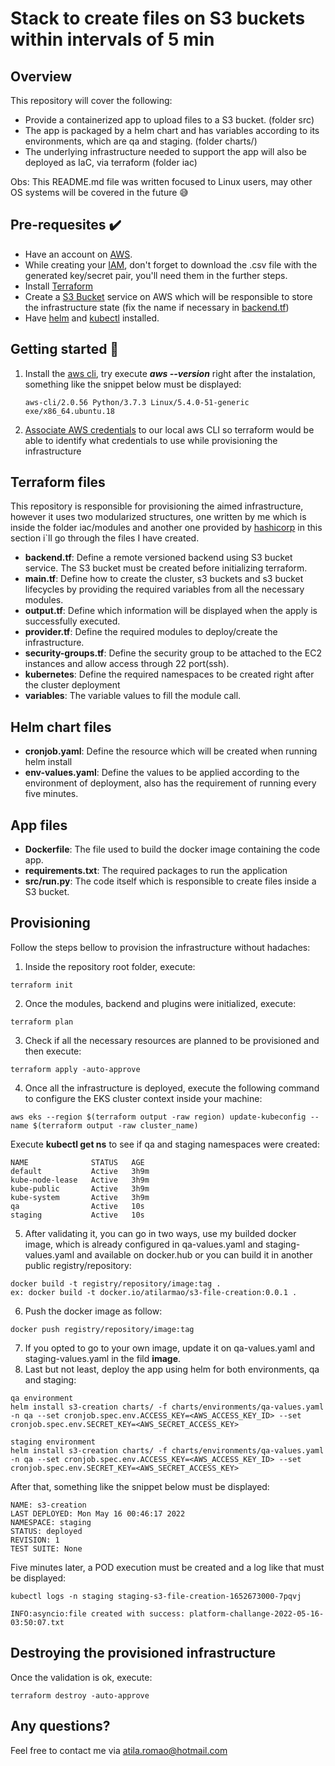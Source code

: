 # Stack to create files on S3 buckets within intervals of 5 min

## Overview 
This repository will cover the following:
- Provide a containerized app to upload files to a S3 bucket. (folder src)
- The app is packaged by a helm chart and has variables according to its environments, which are qa and staging. (folder charts/)
- The underlying infrastructure needed to support the app will also be deployed as IaC, via terraform (folder iac)

Obs: This README.md file was written focused to Linux users, may other OS systems will be covered in the future 😅

## Pre-requesites ✔️
- Have an account on [AWS](https://aws.amazon.com/pt/premiumsupport/knowledge-center/create-and-activate-aws-account/ "Creating an aws account").
- While creating your [IAM](https://docs.aws.amazon.com/pt_br/IAM/latest/UserGuide/id_users_create.html "How to create IAM user account"), don't forget to download the .csv file with the generated key/secret pair, you'll need them in the further steps.
- Install [Terraform](https://learn.hashicorp.com/tutorials/terraform/install-cli "How to install terraform")
- Create a [S3 Bucket](https://docs.aws.amazon.com/AmazonS3/latest/user-guide/create-bucket.html "Create a S3 Bucket") service on AWS which will be responsible to store the infrastructure state (fix the name if necessary in [backend.tf](https://github.com/atilasantos/iac-terraform-remessa-online-poc/blob/main/backend.tf))
- Have [helm](https://helm.sh/docs/intro/install/ "How to install helm") and [kubectl](https://kubernetes.io/docs/tasks/tools/ "How to install kubectl") installed.

## Getting started 🚀
1. Install the [aws cli](https://docs.aws.amazon.com/pt_br/cli/latest/userguide/install-cliv2.html "Installing aws cli"), try execute ***aws --version*** right after the instalation, something like the snippet below must be displayed:

    ``aws-cli/2.0.56 Python/3.7.3 Linux/5.4.0-51-generic exe/x86_64.ubuntu.18``
2. [Associate AWS credentials](https://docs.aws.amazon.com/cli/latest/userguide/cli-configure-quickstart.html "Configure aws credentials") to our local aws CLI so terraform would be able to identify what credentials to use while provisioning the infrastructure


## Terraform files
This repository is responsible for provisioning the aimed infrastructure, however it uses two modularized structures, one written by me which is inside the folder iac/modules and another one provided by [hashicorp](https://learn.hashicorp.com/tutorials/terraform/eks "How to create an EKS cluster") in this section i`ll go through the files I have created.
-  **backend.tf**: Define a remote versioned backend using S3 bucket service. The S3 bucket must be created before initializing terraform.
- **main.tf**: Define how to create the cluster, s3 buckets and s3 bucket lifecycles by providing the required variables from all the necessary modules.
- **output.tf**: Define which information will be displayed when the apply is successfully executed.
- **provider.tf**: Define the required modules to deploy/create the infrastructure.
- **security-groups.tf**: Define the security group to be attached to the EC2 instances and allow access through 22 port(ssh).
- **kubernetes**: Define the required namespaces to be created right after the cluster deployment
- **variables**: The variable values to fill the module call.

## Helm chart files
- **cronjob.yaml**: Define the resource which will be created when running helm install
- **env-values.yaml**: Define the values to be applied according to the environment of deployment, also has the requirement of running every five minutes.

## App files
- **Dockerfile**: The file used to build the docker image containing the code app.
- **requirements.txt**: The required packages to run the application
- **src/run.py**: The code itself which is responsible to create files inside a S3 bucket.

## Provisioning
Follow the steps bellow to provision the infrastructure without hadaches:
1. Inside the repository root folder, execute:
```shell
terraform init
```
2. Once the modules, backend and plugins were initialized, execute:
```shell
terraform plan
```
3. Check if all the necessary resources are planned to be provisioned and then execute:
```shell
terraform apply -auto-approve
```
4. Once all the infrastructure is deployed, execute the following command to configure the EKS cluster context inside your machine:
```shell
aws eks --region $(terraform output -raw region) update-kubeconfig --name $(terraform output -raw cluster_name)
```
Execute **kubectl get ns** to see if qa and staging namespaces were created:
```
NAME              STATUS   AGE
default           Active   3h9m
kube-node-lease   Active   3h9m
kube-public       Active   3h9m
kube-system       Active   3h9m
qa                Active   10s
staging           Active   10s
```
5. After validating it, you can go in two ways, use my builded docker image, which is already configured in qa-values.yaml and staging-values.yaml and available on docker.hub or you can build it in another public registry/repository:
```shell
docker build -t registry/repository/image:tag .
ex: docker build -t docker.io/atilarmao/s3-file-creation:0.0.1 .
```
6. Push the docker image as follow:
```shell
docker push registry/repository/image:tag
```
7. If you opted to go to your own image, update it on qa-values.yaml and staging-values.yaml in the fild **image**.
8. Last but not least, deploy the app using helm for both environments, qa and staging:
```shell
qa environment
helm install s3-creation charts/ -f charts/environments/qa-values.yaml -n qa --set cronjob.spec.env.ACCESS_KEY=<AWS_ACCESS_KEY_ID> --set cronjob.spec.env.SECRET_KEY=<AWS_SECRET_ACCESS_KEY>

staging environment
helm install s3-creation charts/ -f charts/environments/qa-values.yaml -n qa --set cronjob.spec.env.ACCESS_KEY=<AWS_ACCESS_KEY_ID> --set cronjob.spec.env.SECRET_KEY=<AWS_SECRET_ACCESS_KEY>
```
After that, something like the snippet below must be displayed:
```
NAME: s3-creation
LAST DEPLOYED: Mon May 16 00:46:17 2022
NAMESPACE: staging
STATUS: deployed
REVISION: 1
TEST SUITE: None
```
Five minutes later, a POD execution must be created and a log like that must be displayed:
```
kubectl logs -n staging staging-s3-file-creation-1652673000-7pqvj

INFO:asyncio:file created with success: platform-challange-2022-05-16-03:50:07.txt
```
## Destroying the provisioned infrastructure
Once the validation is ok, execute:
```shell
terraform destroy -auto-approve
```

## Any questions?
Feel free to contact me via atila.romao@hotmail.com